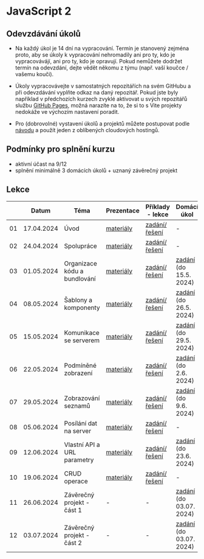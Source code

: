 # JavaScript 2

## Odevzdávání úkolů

* Na každý úkol je 14 dní na vypracování. Termín je stanovený zejména proto, aby se úkoly k vypracování nehromadily ani pro ty, kdo je vypracovávájí, ani pro ty, kdo je opravují. Pokud nemůžete dodržet termín na odevzdání, dejte vědět někomu z týmu (např. vaší koučce / vašemu kouči).

* Úkoly vypracovávejte v samostatných repozitářích na svém GitHubu a při odevzdávání vyplňte odkaz na daný repozitář. Pokud jste byly například v předchozích kurzech zvyklé aktivovat u svých repozitářů službu [GitHub Pages](https://pages.github.com), možná narazíte na to, že si to s Vite projekty nedokáže ve výchozím nastavení poradit.

* Pro (dobrovolné) vystavení úkolů a projektů můžete postupovat podle [návodu](./solution/webhosting.md) a použít jeden z oblíbených cloudových hostingů.

## Podmínky pro splnění kurzu

- aktivní účast na 9/12
- splnění minimálně 3 domácích úkolů + uznaný závěrečný projekt


## Lekce

|    | Datum     | Téma             | Prezentace                                                           | Příklady - lekce        | Domácí úkol
| -- | --------- | ---------------- | -------------------------------------------------------------------- | ------------- | -------------
| 01  | 17.04.2024 | Úvod | [materiály](https://kodim.cz/czechitas/js2/lekce/opakovani/rodna-cisla) | [zadání/řešení](./solution/lekce-01.md) | -
| 02  | 24.04.2024 | Spolupráce | [materiály](https://kodim.cz/czechitas/js2/lekce/spoluprace/jedna-vetev) | [zadání/řešení](./solution/lekce-02.md) | -
| 03  | 01.05.2024 | Organizace kódu a bundlování | [materiály](https://kodim.cz/czechitas/js2/lekce/organizace-bundle/import-export) | [zadání/řešení](./solution/lekce-03.md) | [zadání](./solution/DU-1.md) (do 15.5. 2024)
| 04  | 08.05.2024 | Šablony a komponenty | [materiály](https://kodim.cz/czechitas/js2/lekce/sablony-komponenty/sablonovaci-systemy) | [zadání/řešení](./solution/lekce-04.md) | [zadání](./solution/DU-2.md) (do 26.5. 2024)
| 05  | 15.05.2024 | Komunikace se serverem | [materiály](https://kodim.cz/czechitas/js2/lekce/server-komunikace/klient-server) | [zadání/řešení](./solution/lekce-05.md) | [zadání](./solution/DU-3.md) (do 29.5. 2024)
| 06  | 22.05.2024 | Podmíněné zobrazení | [materiály](https://kodim.cz/czechitas/js2/lekce/podminene-zobrazeni/predavani-hodnot) | [zadání/řešení](./solution/lekce-06.md) | [zadání](./solution/DU-4.md) (do 2.6. 2024)
| 07  | 29.05.2024 | Zobrazování seznamů | [materiály](https://kodim.cz/czechitas/js2/lekce/seznamy/opakovani-map) | [zadání/řešení](./solution/lekce-07.md) | [zadání](./solution/DU-5.md) (do 9.6. 2024)
| 08  | 05.06.2024 | Posílání dat na server | [materiály](https://kodim.cz/czechitas/js2/lekce/posilani-dat/aktualizace) | [zadání/řešení](./solution/lekce-08.md) | -
| 09  | 12.06.2024 | Vlastní API a URL parametry | [materiály](https://kodim.cz/czechitas/js2/lekce/api-parametry/search-parametry) | [zadání/řešení](./solution/lekce-09.md) | [zadání](./solution/DU-6.md) (do 23.6. 2024)
| 10  | 19.06.2024 | CRUD operace | [materiály](https://kodim.cz/czechitas/js2/lekce/crud/cv-uvod) | [zadání/řešení](./solution/lekce-10.md) | -
| 11  | 26.06.2024 | Závěrečný projekt - část 1 | - | - | [zadání](./solution/Zaverecny_projekt.md) (do 03.07. 2024)
| 12  | 03.07.2024 | Závěrečný projekt - část 2 | - | - | [zadání](./solution/Zaverecny_projekt.md) (do 03.07. 2024)